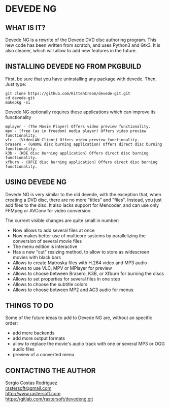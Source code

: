 # DEVEDE NG #

## WHAT IS IT? ##

Devede NG is a rewrite of the Devede DVD disc authoring program. This new
code has been written from scratch, and uses Python3 and Gtk3. It is also
cleaner, which will allow to add new features in the future.

## INSTALLING DEVEDE NG FROM PKGBUILD ##

First, be sure that you have uninstalling any package with devede. Then, Just type:

    git clone https://github.com/KittehCream/devede-git.git
    cd devede-git
    makepkg -si

Devede NG optionally requires these applications which can improve its functionality

    mplayer - (The Movie Player) Offers video preview functionality.
    mpv - (free (as in freedom) media player) Offers video preview functionality.
    vlc - (VideoLAN Client) Offers video preview functionality.
    brasero - (GNOME disc burning application) Offers direct disc burning functionality.
    k3b - (KDE disc burning application) Offers direct disc burning functionality.
    xfburn - (XFCE disc burning application) Offers direct disc burning functionality.

## USING DEVEDE NG ##

Devede NG is very similar to the old devede, with the
exception that, when creating a DVD disc, there are no more "titles" and
"files". Instead, you just add files to the disc. It also lacks support for Mencoder,
and can use only FFMpeg or AVConv for video conversion.

The current visible changes are quite small in number:

* Now allows to add several files at once
* Now makes better use of multicore systems by parallelizing the conversion of several movie files
* The menu edition is interactive
* Has a new "cut" resizing method, to allow to store as widescreen movies with black bars
* Allows to create Matroska files with H.264 video and MP3 audio
* Allows to use VLC, MPV or MPlayer for preview
* Allows to choose between Brasero, K3B, or Xfburn for burning the discs
* Allows to set properties for several files in one step
* Allows to choose the subtitle colors
* Allows to choose between MP2 and AC3 audio for menus

## THINGS TO DO ##

Some of the future ideas to add to Devede NG are, without an specific order:

* add more backends
* add more output formats
* allow to replace the movie's audio track with one or several MP3 or OGG audio files
* preview of a converted menu

## CONTACTING THE AUTHOR ##

Sergio Costas Rodriguez  
rastersoft@gmail.com  
http://www.rastersoft.com  
https://gitlab.com/rastersoft/devedeng.git
